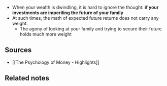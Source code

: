 - When your wealth is dwindling, it is hard to ignore the thought: **if your investments are imperiling the future of your family**
- At such times, the math of expected future returns does not carry any weight.
	- The agony of looking at your family and trying to secure their future holds much more weight

## Sources
- [[The Psychology of Money - Highlights]]

## Related notes
